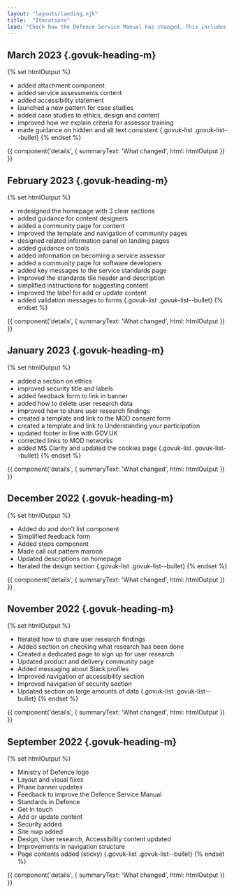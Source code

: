 ```yaml
---
layout: "layouts/landing.njk"
title:  "Iterations"
lead: "Check how the Defence Service Manual has changed. This includes new content and improvements in response to user research and feedback."
---
```


## March 2023 {.govuk-heading-m}

{% set htmlOutput %}
  - added attachment component
  - added service assessments content
  - added accessibility statement
  - launched a new pattern for case studies
  - added case studies to ethics, design and content
  - improved how we explain criteria for assessor training 
  - made guidance on hidden and alt text consistent
{.govuk-list .govuk-list--bullet}
{% endset %}

{{ component('details', {
  summaryText: 'What changed',
  html: htmlOutput
}) }}

## February 2023 {.govuk-heading-m}

{% set htmlOutput %}
  - redesigned the homepage with 3 clear sections
  - added guidance for content designers
  - added a community page for content
  - improved the template and navigation of community pages
  - designed related information panel on landing pages
  - added guidance on tools
  - added information on becoming a service assessor
  - added a community page for software developers
  - added key messages to the service standards page
  - improved the standards tile header and description
  - simplified instructions for suggesting content
  - improved the label for add or update content
  - added validation messages to forms
{.govuk-list .govuk-list--bullet}
{% endset %}

{{ component('details', {
  summaryText: 'What changed',
  html: htmlOutput
}) }}

## January 2023 {.govuk-heading-m}

{% set htmlOutput %}
  - added a section on ethics
  - improved security title and labels
  - added feedback form to link in banner
  - added how to delete user research data
  - improved how to share user research findings
  - created a template and link to the MOD consent form
  - created a template and link to Understanding your participation
  - updated footer in line with GOV.UK
  - corrected links to MOD networks
  - added MS Clarity and updated the cookies page
{.govuk-list .govuk-list--bullet}
{% endset %}

{{ component('details', {
  summaryText: 'What changed',
  html: htmlOutput
}) }}

## December 2022 {.govuk-heading-m}

{% set htmlOutput %}
  - Added do and don’t list component
  - Simplified feedback form
  - Added steps component
  - Made call out pattern maroon
  - Updated descriptions on homepage
  - Iterated the design section
{.govuk-list .govuk-list--bullet}
{% endset %}

{{ component('details', {
  summaryText: 'What changed',
  html: htmlOutput
}) }}

## November 2022 {.govuk-heading-m}

{% set htmlOutput %}
  - Iterated how to share user research findings
  - Added section on checking what research has been done
  - Created a dedicated page to sign up for user research
  - Updated product and delivery community page
  - Added messaging about Slack profiles
  - Improved navigation of accessibility section
  - Improved navigation of security section
  - Updated section on large amounts of data
{.govuk-list .govuk-list--bullet}
{% endset %}

{{ component('details', {
  summaryText: 'What changed',
  html: htmlOutput
}) }}

## September 2022 {.govuk-heading-m}

{% set htmlOutput %}
  - Ministry of Defence logo
  - Layout and visual fixes
  - Phase banner updates
  - Feedback to improve the Defence Service Manual
  - Standards in Defence
  - Get in touch
  - Add or update content
  - Security added
  - Site map added
  - Design, User research, Accessibility content updated
  - Improvements in navigation structure
  - Page contents added (sticky)
{.govuk-list .govuk-list--bullet}
{% endset %}

{{ component('details', {
  summaryText: 'What changed',
  html: htmlOutput
}) }}
